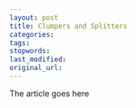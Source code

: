 ```yaml
---
layout: post
title: Clumpers and Splitters
categories:
tags:
stopwords:
last_modified:
original_url: 
---
```


The article goes here

